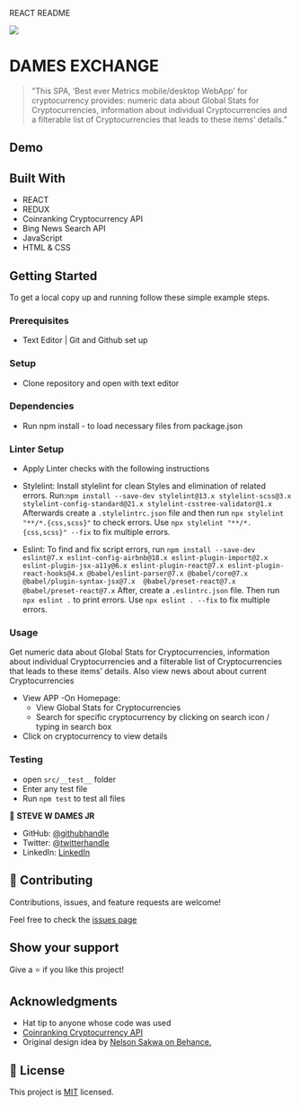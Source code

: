 REACT README

![](https://img.shields.io/badge/Microverse-blueviolet)

# DAMES EXCHANGE

> "This SPA, ‘Best ever Metrics mobile/desktop WebApp’ for cryptocurrency provides: numeric data about Global Stats for Cryptocurrencies, information about individual Cryptocurrencies and a filterable list of Cryptocurrencies that leads to these items’ details." 

## Demo


## Built With

- REACT
- REDUX
- Coinranking Cryptocurrency API
- Bing News Search API
- JavaScript
- HTML & CSS


## Getting Started

To get a local copy up and running follow these simple example steps.

### Prerequisites
- Text Editor | Git and Github set up

### Setup
- Clone repository and open with text editor

### Dependencies
- Run npm install - to load necessary files from package.json

### Linter Setup
- Apply Linter checks with the following instructions

* Stylelint: Install stylelint for clean Styles and elimination of related errors.
 Run:`npm install --save-dev stylelint@13.x stylelint-scss@3.x stylelint-config-standard@21.x stylelint-csstree-validator@1.x`
 Afterwards create a `.stylelintrc.json` file and then run `npx stylelint "**/*.{css,scss}"` to check errors. Use `npx stylelint "**/*.{css,scss}" --fix` to fix multiple errors.

* Eslint: To find and fix script errors, run `npm install --save-dev eslint@7.x eslint-config-airbnb@18.x eslint-plugin-import@2.x eslint-plugin-jsx-a11y@6.x eslint-plugin-react@7.x eslint-plugin-react-hooks@4.x @babel/eslint-parser@7.x @babel/core@7.x  @babel/plugin-syntax-jsx@7.x  @babel/preset-react@7.x @babel/preset-react@7.x`
After, create a `.eslintrc.json` file.
Then run `npx eslint .` to print errors. 
Use `npx eslint . --fix` to fix multiple errors.


### Usage
Get numeric data about Global Stats for Cryptocurrencies, information about individual Cryptocurrencies and a filterable list of Cryptocurrencies that leads to these items’ details. Also view news about about current Cryptocurrencies
- View APP 
-On Homepage:
  - View Global Stats for Cryptocurrencies
  - Search for specific cryptocurrency by clicking on search icon / typing in search box
- Click on cryptocurrency to view details


### Testing

- open `src/__test__` folder
- Enter any test file
- Run `npm test` to test all files



👤 **STEVE W DAMES JR**

- GitHub: [@githubhandle](https://github.com/steveWDamesJr)
- Twitter: [@twitterhandle](https://twitter.com/Stevewdamesjr)
- LinkedIn: [LinkedIn](https://www.linkedin.com/in/steve-w-dames-jr/)


## 🤝 Contributing

Contributions, issues, and feature requests are welcome!

Feel free to check the [issues page]('https://github.com/steveWDamesJr/dames-exchange/issues')

## Show your support

Give a ⭐️ if you like this project!

## Acknowledgments

- Hat tip to anyone whose code was used
- [Coinranking Cryptocurrency API]('https://rapidapi.com/Coinranking/api/coinranking1/')
- Original design idea by [Nelson Sakwa on Behance.]('https://www.behance.net/sakwadesignstudio')

## 📝 License

This project is [MIT](./MIT.md) licensed.

